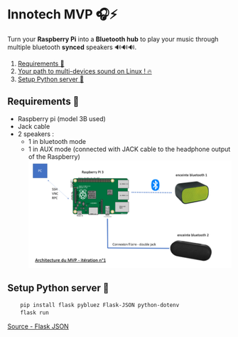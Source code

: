 # Innotech MVP :headphones::zap:

Turn your **Raspberry Pi** into a **Bluetooth hub** to play your music through multiple bluetooth **synced** speakers 🔊🔊🔊.

1. [Requirements 📜](<#Requirements 📜>)
1. [Your path to multi-devices sound on Linux ! 🔥](./installation/README.md)
1. [Setup Python server 🐍](<#Setup Python server 🐍>)

## Requirements 📜
- Raspberry pi (model 3B used)
- Jack cable
- 2 speakers :
    - 1 in bluetooth mode
    - 1 in AUX mode (connected with JACK cable to the headphone output of the Raspberry)
    ![architecture](./installation/architecture.png)

## Setup Python server 🐍
```bash
    pip install flask pybluez Flask-JSON python-dotenv
    flask run
```

[Source - Flask JSON](https://pypi.org/project/Flask-JSON/)
